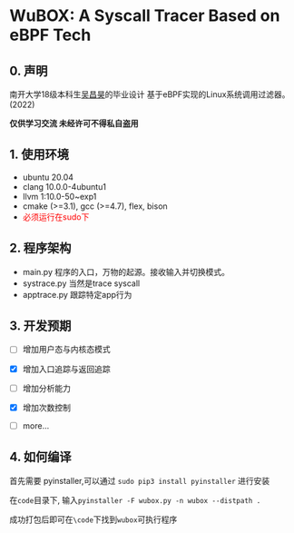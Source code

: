 # WuBOX: A Syscall Tracer Based on eBPF Tech

## 0. 声明
南开大学18级本科生[吴昌昊](https://caslone.cn/)的毕业设计 基于eBPF实现的Linux系统调用过滤器。(2022)

**仅供学习交流 未经许可不得私自盗用**

## 1. 使用环境

- ubuntu 20.04
- clang 10.0.0-4ubuntu1 
- llvm 1:10.0-50~exp1
- cmake (>=3.1), gcc (>=4.7), flex, bison
- <font color=#ff0000>必须运行在sudo下</font>


## 2. 程序架构
- main.py 程序的入口，万物的起源。接收输入并切换模式。
- systrace.py 当然是trace syscall
- apptrace.py 跟踪特定app行为

## 3. 开发预期
- [ ] 增加用户态与内核态模式
- [x] 增加入口追踪与返回追踪
- [ ] 增加分析能力
- [x] 增加次数控制
- [ ] more...


## 4. 如何编译
首先需要 pyinstaller,可以通过 `sudo pip3 install pyinstaller` 进行安装

在`code`目录下, 输入`pyinstaller -F wubox.py -n wubox --distpath .`

成功打包后即可在`\code`下找到`wubox`可执行程序
